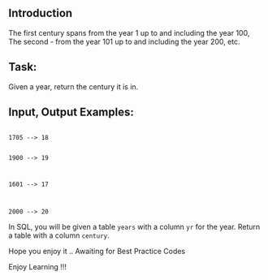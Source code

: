 ## Introduction

The first century spans from the year 1 up to and including the year 100, The second - from the year 101 up to and including the year 200, etc.

## Task:

Given a year, return the century it is in.

## Input, Output Examples:

<code>
1705 --> 18

1900 --> 19

1601 --> 17

2000 --> 20
</code>

In SQL, you will be given a table `years` with a column `yr` for the year. Return a table with a column `century`.

Hope you enjoy it .. Awaiting for Best Practice Codes

Enjoy Learning !!!
